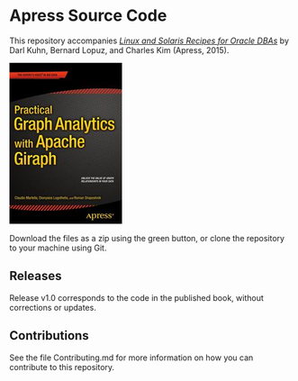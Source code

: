 # Apress Source Code

This repository accompanies [*Linux and Solaris Recipes for Oracle DBAs*](http://www.apress.com/9781484212554) by Darl Kuhn, Bernard Lopuz, and Charles Kim (Apress, 2015).

![Cover image](9781484212554.jpg)

Download the files as a zip using the green button, or clone the repository to your machine using Git.

## Releases

Release v1.0 corresponds to the code in the published book, without corrections or updates.

## Contributions

See the file Contributing.md for more information on how you can contribute to this repository.
